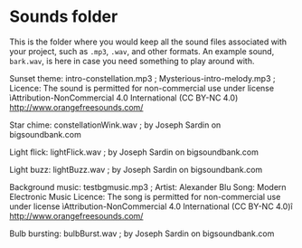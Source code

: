 # Sounds folder

This is the folder where you would keep all the sound files associated with your project, such as `.mp3`, `.wav`, and other formats. An example sound, `bark.wav`, is here in case you need something to play around with.

Sunset theme: intro-constellation.mp3 ;
Mysterious-intro-melody.mp3 ;
Licence: The sound is permitted for non-commercial use under license ìAttribution-NonCommercial 4.0 International (CC BY-NC 4.0) http://www.orangefreesounds.com/

Star chime: constellationWink.wav ; by Joseph Sardin on bigsoundbank.com

Light flick: lightFlick.wav ; by Joseph Sardin on bigsoundbank.com

Light buzz: lightBuzz.wav ; by Joseph Sardin on bigsoundbank.com

Background music: testbgmusic.mp3 ;
Artist: Alexander Blu
Song: Modern Electronic Music
Licence: The song is permitted for non-commercial use under license ìAttribution-NonCommercial 4.0 International (CC BY-NC 4.0)î
http://www.orangefreesounds.com/

Bulb bursting: bulbBurst.wav ; by Joseph Sardin on bigsoundbank.com
